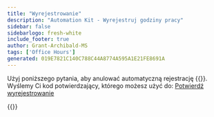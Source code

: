 ```yaml
---
title: "Wyrejestrowanie"
description: "Automation Kit - Wyrejestruj godziny pracy"
sidebar: false
sidebarlogo: fresh-white
include_footer: true
author: Grant-Archibald-MS
tags: ['Office Hours']
generated: 019E7821C140C788C44A8774A595A1E21FE8691A
---
```


Użyj poniższego pytania, aby anulować automatyczną rejestrację {{<product-name>}}. Wyślemy Ci kod potwierdzający, którego możesz użyć do: [Potwierdź wyrejestrowanie](/pl/office-hours/unregister-confirm)

{{<questions name="/content/pl/office-hours/unregister.json" completed="Dziękujemy za wypełnienie pytań dotyczących wyrejestrowania" showNavigationButtons="false" locale="pl">}}
